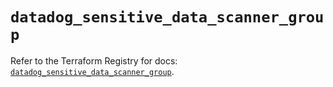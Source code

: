 # `datadog_sensitive_data_scanner_group`

Refer to the Terraform Registry for docs: [`datadog_sensitive_data_scanner_group`](https://registry.terraform.io/providers/datadog/datadog/3.37.0/docs/resources/sensitive_data_scanner_group).
